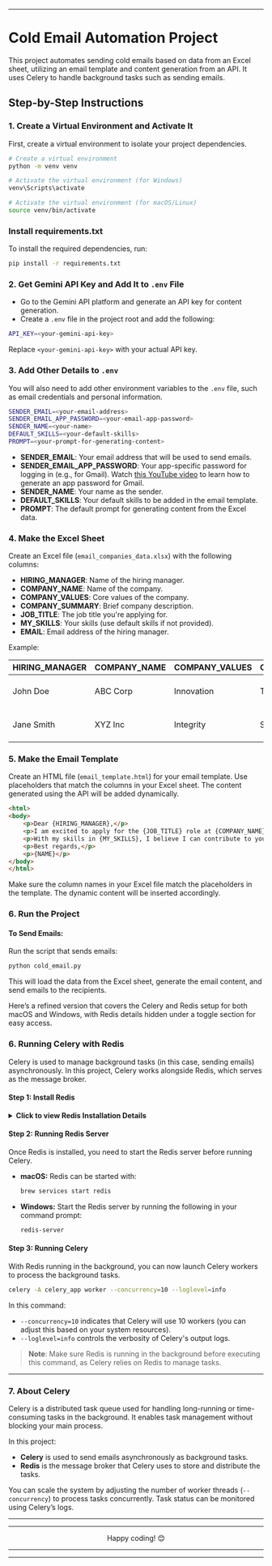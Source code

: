 
---

# Cold Email Automation Project

This project automates sending cold emails based on data from an Excel sheet, utilizing an email template and content generation from an API. It uses Celery to handle background tasks such as sending emails.

## Step-by-Step Instructions

### 1. Create a Virtual Environment and Activate It

First, create a virtual environment to isolate your project dependencies.

```bash
# Create a virtual environment
python -m venv venv

# Activate the virtual environment (for Windows)
venv\Scripts\activate

# Activate the virtual environment (for macOS/Linux)
source venv/bin/activate
```

### Install requirements.txt

To install the required dependencies, run:

```bash
pip install -r requirements.txt
```

### 2. Get Gemini API Key and Add It to `.env` File

- Go to the Gemini API platform and generate an API key for content generation. 
- Create a `.env` file in the project root and add the following:

```bash
API_KEY=<your-gemini-api-key>
```

Replace `<your-gemini-api-key>` with your actual API key.

### 3. Add Other Details to `.env`

You will also need to add other environment variables to the `.env` file, such as email credentials and personal information.

```bash
SENDER_EMAIL=<your-email-address>
SENDER_EMAIL_APP_PASSWORD=<your-email-app-password>
SENDER_NAME=<your-name>
DEFAULT_SKILLS=<your-default-skills>
PROMPT=<your-prompt-for-generating-content>
```

- **SENDER_EMAIL**: Your email address that will be used to send emails.
- **SENDER_EMAIL_APP_PASSWORD**: Your app-specific password for logging in (e.g., for Gmail). Watch [this YouTube video](https://www.youtube.com/watch?v=HtC_wLpR-fA) to learn how to generate an app password for Gmail.
- **SENDER_NAME**: Your name as the sender.
- **DEFAULT_SKILLS**: Your default skills to be added in the email template.
- **PROMPT**: The default prompt for generating content from the Excel data.

### 4. Make the Excel Sheet

Create an Excel file (`email_companies_data.xlsx`) with the following columns:

- **HIRING_MANAGER**: Name of the hiring manager.
- **COMPANY_NAME**: Name of the company.
- **COMPANY_VALUES**: Core values of the company.
- **COMPANY_SUMMARY**: Brief company description.
- **JOB_TITLE**: The job title you're applying for.
- **MY_SKILLS**: Your skills (use default skills if not provided).
- **EMAIL**: Email address of the hiring manager.

Example:

| HIRING_MANAGER | COMPANY_NAME | COMPANY_VALUES | COMPANY_SUMMARY | JOB_TITLE           | MY_SKILLS                | EMAIL               |
|----------------|--------------|----------------|-----------------|---------------------|--------------------------|---------------------|
| John Doe       | ABC Corp     | Innovation     | Tech leadership | Software Engineer    | Python, Django, ReactJS   | john.doe@abccorp.com|
| Jane Smith     | XYZ Inc      | Integrity      | Service excellence| Backend Developer    | Java, Spring, SQL         | jane.smith@xyz.com  |

### 5. Make the Email Template

Create an HTML file (`email_template.html`) for your email template. Use placeholders that match the columns in your Excel sheet. The content generated using the API will be added dynamically.

```html
<html>
<body>
    <p>Dear {HIRING_MANAGER},</p>
    <p>I am excited to apply for the {JOB_TITLE} role at {COMPANY_NAME}. I admire your company's values of {COMPANY_VALUES} and its commitment to {COMPANY_SUMMARY}.</p>
    <p>With my skills in {MY_SKILLS}, I believe I can contribute to your team and drive innovation.</p>
    <p>Best regards,</p>
    <p>{NAME}</p>
</body>
</html>
```

Make sure the column names in your Excel file match the placeholders in the template. The dynamic content will be inserted accordingly.

### 6. Run the Project

#### To Send Emails:

Run the script that sends emails:

```bash
python cold_email.py
```

This will load the data from the Excel sheet, generate the email content, and send emails to the recipients.

Here’s a refined version that covers the Celery and Redis setup for both macOS and Windows, with Redis details hidden under a toggle section for easy access.

### 6. Running Celery with Redis

Celery is used to manage background tasks (in this case, sending emails) asynchronously. In this project, Celery works alongside Redis, which serves as the message broker.

#### Step 1: Install Redis


<details>
  <summary><strong>Click to view Redis Installation Details</strong></summary>

**macOS:**

1. Install Homebrew:
   ```bash
   /bin/bash -c "$(curl -fsSL https://raw.githubusercontent.com/Homebrew/install/HEAD/install.sh)"
   ```
2. Install Redis:
   ```bash
   brew install redis
   ```
3. Start Redis:
   ```bash
   brew services start redis
   ```

**Windows:**

1. Download Redis for Windows [here](https://github.com/tporadowski/redis/releases).
2. Install Redis by following the setup instructions.
3. Start the Redis server using the following command:
   ```bash
   redis-server
   ```

</details>

#### Step 2: Running Redis Server

Once Redis is installed, you need to start the Redis server before running Celery.

- **macOS:**
  Redis can be started with:
  ```bash
  brew services start redis
  ```

- **Windows:**
  Start the Redis server by running the following in your command prompt:
  ```bash
  redis-server
  ```

#### Step 3: Running Celery

With Redis running in the background, you can now launch Celery workers to process the background tasks.

```bash
celery -A celery_app worker --concurrency=10 --loglevel=info
```

In this command:
- `--concurrency=10` indicates that Celery will use 10 workers (you can adjust this based on your system resources).
- `--loglevel=info` controls the verbosity of Celery's output logs.

> **Note**: Make sure Redis is running in the background before executing this command, as Celery relies on Redis to manage tasks.

---

### 7. About Celery

Celery is a distributed task queue used for handling long-running or time-consuming tasks in the background. It enables task management without blocking your main process.

In this project:

- **Celery** is used to send emails asynchronously as background tasks.
- **Redis** is the message broker that Celery uses to store and distribute the tasks.

You can scale the system by adjusting the number of worker threads (`--concurrency`) to process tasks concurrently. Task status can be monitored using Celery’s logs.

---

---

<center>Happy coding! 😊</center>

---

---
